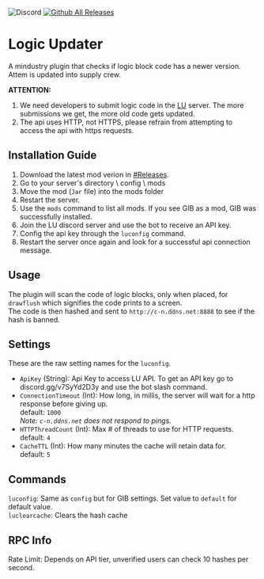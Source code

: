 ![Discord](https://img.shields.io/discord/1083519371068047390)
[![Github All Releases](https://img.shields.io/github/downloads/L0615T1C5-216AC-9437/LogicUpdater/total.svg)]()
# Logic Updater
A mindustry plugin that checks if logic block code has a newer version. Attem is updated into supply crew.

 **ATTENTION:**
1) We need developers to submit logic code in the [LU](discord.gg/rtC4mmdWZa) server. The more submissions we get, the more old code gets updated.
2) The api uses HTTP, not HTTPS, please refrain from attempting to access the api with https requests.

## Installation Guide
1. Download the latest mod verion in [#Releases](https://github.com/L0615T1C5-216AC-9437/LogicUpdater/releases).  
2. Go to your server's directory \ config \ mods
3. Move the mod (`Jar` file) into the mods folder  
4. Restart the server.  
5. Use the `mods` command to list all mods. If you see GIB as a mod, GIB was successfully installed.  
6. Join the LU discord server and use the bot to receive an API key.  
7. Config the api key through the `luconfig` command.  
8. Restart the server once again and look for a successful api connection message.  

## Usage
The plugin will scan the code of logic blocks, only when placed, for `drawflush` which signifies the code prints to a screen.  
The code is then hashed and sent to `http://c-n.ddns.net:8888` to see if the hash is banned.  

## Settings  
These are the raw setting names for the `luconfig`.
* `ApiKey` (String): Api Key to access LU API. To get an API key go to discord.gg/v7SyYd2D3y and use the bot slash command.
* `ConnectionTimeout` (Int): How long, in millis, the server will wait for a http response before giving up.  
default: `1000`  
*Note: `c-n.ddns.net` does not respond to pings.*   
* `HTTPThreadCount` (Int): Max # of threads to use for HTTP requests.  
default: `4`  
* `CacheTTL` (Int): How many minutes the cache will retain data for.  
default: `5`  

## Commands  
`luconfig`: Same as `config` but for GIB settings. Set value to `default` for default value.  
`luclearcache`: Clears the hash cache

## RPC Info
Rate Limit: Depends on API tier, unverified users can check 10 hashes per second.
